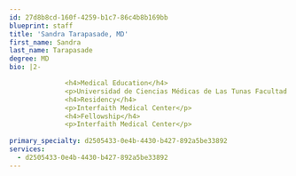 ```yaml
---
id: 27d8b8cd-160f-4259-b1c7-86c4b8b169bb
blueprint: staff
title: 'Sandra Tarapasade, MD'
first_name: Sandra
last_name: Tarapasade
degree: MD
bio: |2-

              <h4>Medical Education</h4>
              <p>Universidad de Ciencias Médicas de Las Tunas Facultad de Medicina</p>
              <h4>Residency</h4>
              <p>Interfaith Medical Center</p>
              <h4>Fellowship</h4>
              <p>Interfaith Medical Center</p>
          
primary_specialty: d2505433-0e4b-4430-b427-892a5be33892
services:
  - d2505433-0e4b-4430-b427-892a5be33892
---
```

